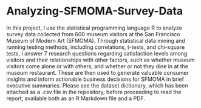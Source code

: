 # Analyzing-SFMOMA-Survey-Data

In this project, I use the statistical programming language R to analyze survey data collected from 600 museum visitors at the San Francisco Museum of Modern Art (SFMOMA). Through statistical data mining and running testing methods, including correlations, t-tests, and chi-square tests, I answer 7 research questions regarding satisfaction levels among visitors and their relationships with other factors, such as whether museum visitors come alone or with others, and whether or not they dine in at the museum restaurant. These are then used to generate valuable consumer insights and inform actionable business decisions for SFMOMA in brief executive summaries. Please see the dataset dictionary, which has been attached as a .csv file in the repository, before proceeding to read the report, available both as an R Markdown file and a PDF.
